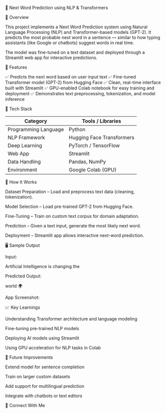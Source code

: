 
🧠 Next Word Prediction using NLP & Transformers

📌 Overview

This project implements a Next Word Prediction system using Natural Language Processing (NLP) and Transformer-based models (GPT-2).
It predicts the most probable next word in a sentence — similar to how typing assistants (like Google or chatbots) suggest words in real time.

The model was fine-tuned on a text dataset and deployed through a Streamlit web app for interactive predictions.

🚀 Features

✅ Predicts the next word based on user input text
✅ Fine-tuned Transformer model (GPT-2) from Hugging Face
✅ Clean, real-time interface built with Streamlit
✅ GPU-enabled Colab notebook for easy training and deployment
✅ Demonstrates text preprocessing, tokenization, and model inference


🧩 Tech Stack

| Category             | Tools / Libraries         |
| -------------------- | ------------------------- |
| Programming Language | Python                    |
| NLP Framework        | Hugging Face Transformers |
| Deep Learning        | PyTorch / TensorFlow      |
| Web App              | Streamlit                 |
| Data Handling        | Pandas, NumPy             |
| Environment          | Google Colab (GPU)        |



🧠 How It Works

Dataset Preparation – Load and preprocess text data (cleaning, tokenization).

Model Selection – Load pre-trained GPT-2 from Hugging Face.

Fine-Tuning – Train on custom text corpus for domain adaptation.

Prediction – Given a text input, generate the most likely next word.

Deployment – Streamlit app allows interactive next-word prediction.

🖥️ Sample Output

Input:

Artificial Intelligence is changing the

Predicted Output:

world 🌍

App Screenshot:


📈 Key Learnings

Understanding Transformer architecture and language modeling

Fine-tuning pre-trained NLP models

Deploying AI models using Streamlit

Using GPU acceleration for NLP tasks in Colab

🔮 Future Improvements

Extend model for sentence completion

Train on larger custom datasets

Add support for multilingual prediction

Integrate with chatbots or text editors

🤝 Connect With Me
